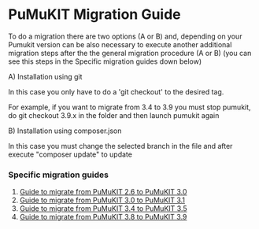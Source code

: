 PuMuKIT Migration Guide
=======================

To do a migration there are two options (A or B) and, depending on your Pumukit version can be also necessary to execute another additional migration steps after the the general migration procedure (A or B) (you can see this steps in the Specific migration guides down below)


A) Installation using git

In this case you only have to do a 'git checkout' to the desired tag.

For example, if you want to migrate from 3.4 to 3.9 you must stop pumukit, do git checkout 3.9.x in the folder and then launch pumukit again

B) Installation using composer.json

In this case you must change the selected branch in the file and after execute "composer update" to update


### Specific migration guides

1. [Guide to migrate from PuMuKIT 2.6 to PuMuKIT 3.0](migration_guides/from2.6to3.0.md)
2. [Guide to migrate from PuMuKIT 3.0 to PuMuKIT 3.1](migration_guides/from3.0to3.1.md)
3. [Guide to migrate from PuMuKIT 3.4 to PuMuKIT 3.5](migration_guides/from3.4to3.5.md)
4. [Guide to migrate from PuMuKIT 3.8 to PuMuKIT 3.9](migration_guides/from3.8to3.9.md)

